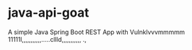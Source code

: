 # java-api-goat

A simple Java Spring Boot REST App with Vulnklvvvmmmmm
11111l,,,,,,,,,,,.....cllld,,,,,,,,,,,
.,
